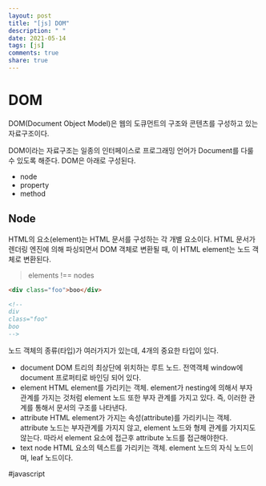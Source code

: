 ```yaml
---
layout: post
title: "[js] DOM"
description: " "
date: 2021-05-14
tags: [js]
comments: true
share: true
---
```


# DOM
DOM(Document Object Model)은 웹의 도큐먼트의 구조와 콘텐츠를 구성하고 있는 자료구조이다.

DOM이라는 자료구조는 일종의 인터페이스로 프로그래밍 언어가 Document를 다룰 수 있도록 해준다. DOM은 아래로 구성된다.

- node
- property
- method

## Node
HTML의 요소(element)는 HTML 문서를 구성하는 각 개별 요소이다. HTML 문서가 렌더링 엔진에 의해 파싱되면서 DOM 객체로 변환될 때, 이 HTML element는 노드 객체로 변환된다.

> elements !== nodes
>

```html
<div class="foo">boo</div>

<!-- 
div 
class="foo"
boo
-->
```

노드 객체의 종류(타입)가 여러가지가 있는데, 4개의 중요한 타입이 있다.

- document
  DOM 트리의 최상단에 위치하는 루트 노드. 전역객체 window에 document 프로퍼티로 바인딩 되어 있다.
- element
  HTML element를 가리키는 객체. element가 nesting에 의해서 부자 관계를 가지는 것처럼 element 노드 또한 부자 관계를 가지고 있다. 즉, 이러한 관계를 통해서 문서의 구조를 나타낸다.
- attribute
  HTML element가 가지는 속성(attribute)를 가리키니는 객체. attribute 노드는 부자관계를 가지지 않고, element 노드와 형제 관계를 가지지도 않는다. 따라서 element 요소에 접근후 attribute 노드를 접근해야한다.
- text node
  HTML 요소의 텍스트를 가리키는 객체. element 노드의 자식 노드이며, leaf 노드이다.



#javascript